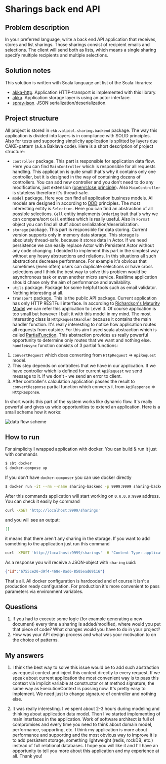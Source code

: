 # Sharings back end API

## Problem description

In your preferred language, write a back end API application that receives, stores and list sharings. Those sharings consist of recipient emails and
selections. The client will send both as lists, which means a single sharing specify multiple recipients and multiple selections.

## Solution notes
This solution is written with Scala language ant list of the Scala libraries:
* [akka-http](https://doc.akka.io/docs/akka-http/current/index.html). Application HTTP-transport is implemented with this library. 
* [akka](https://akka.io/). Application storage layer is using an actor interface.
* [spray-json](https://github.com/spray/spray-json). JSON serialization/deserialization.

## Project structure

All project is stored in `ekb.validol.sharing.backend` package. The way this application is divided into layers is in compliance with SOLID principles.
Also for tests and supporting simplicity application is splitted by layers due CAKE-pattern (a.k.a Baklava code). Here is a short
description of project structure:
* `controller` package. This part is responsible for application data flow. Here you can find `MainController` which is 
responsible for all requests handling. This application is quite small that's why it contains only one controller, but it
is designed in the way of containing dozens of controllers. You can add new controller and you don't need to do any modifications, just extension ([open/close principle](https://en.wikipedia.org/wiki/Open%E2%80%93closed_principle)).
Also `MainController` is stateless therefore it's thread-safe.
* `model` package. Here you can find all application business models. All models are designed in according to [DDD](https://en.wikipedia.org/wiki/Domain-driven_design) principles.
The most interesting entity is `Selection`. Here you can find an abstraction of all possible selections. `Cell` entity implements `Ordering` trait
that's why we can compare/sort `Cell` entities which is really useful. Also in `Format` object you can find all stuff about serialization/deserialization.
* `storage` package. This part is responsible for data storing. Current version supports only in memory data storage. This storage is absolutely thread-safe, because it 
stores data in Actor. If we need persistence we can easily replace Actor with Persistent Actor without any code changing. I decided to implement 
this part in the simplest way without any heavy abstractions and relations. In this situations all such abstractions decrease performance. For example it's 
obvious that sometimes (even often) users can duplicate selections or have cross selections and I think the best way to solve this problem would be 
asynchronous task or even another micro service. Realtime application should chase only the aim of performance and availability.
* `utils` package. Package for some helpful tools such as email validator. Nothing interesting at all.
* `transport` package. This is the public API package. Current application has only HTTP RESTFull interface. In according to 
[Richardson's Maturity Model](https://martinfowler.com/articles/richardsonMaturityModel.html) we can refer this application to Level 3. Of course application is
too small but  however I built it with this model in my mind. The most interesting class is `HttpRequestHandler` because it contains the main handler function. 
It's really interesting to notice how application routes all requests from outside. For this aim I used scala abstraction which is called [PartialFunction](https://www.scala-lang.org/api/2.12.8/scala/PartialFunction.html).
This abstraction provides us really powerful opportunity to determine only routes that we want and nothing else. `handleAsync` function consists of 3 partial functions:

1. `convertRequest` which does converting from `HttpRequest` => `ApiRequest` model.
2. This step depends on controllers that we have in our application. If we have controller which is defined for current `ApiRequest` we send message to it.
If we don't - we send an error to client.
3. After controller's calculation application passes the result to `convertResponse` partial function which converts it from `ApiResponse` => `HttpResponse`.

In short words this part of the system works like dynamic flow. It's really powerful and gives us wide opportunities to extend an application. Here is a small scheme how it works:

![data flow scheme](https://ucd15f5defe2f2fe4c2f8387581a.previews.dropboxusercontent.com/p/thumb/AAeDNw25D4o3iz_-Bly_q2YgJjMhBnSB9UnfQwqke00W6x2QPnuduzsT6t8ZgUS38hhimMS8dIjY74OWcCIHyfK6F-0MwrTouTBgNHVBCmTbd6mQyb0SAT12QpepNNZe0K6kKXy9D_P4atKLmjTWRRRJMLg73dPD50aC-buHJjsfITMdEghO7OE60Szi8Vx79e5Onv54lL_Un32PNhqeiZh-oQzLmHUZk-XGLkPZ17Srvj05G6JiA_7B2isZHIWPUKBHOtBG-Ira9JY1cZAhqkPKGhyHaxi5dqWDpst_6Y_ew2FxeFq64ZEaSqPeWjKQiEzOdDUwqigK1wgVgYe_9X8npPO_wY6fOtWjX_zHeyunrG3PD0exqSAKixTMXhPVDjc/p.png?fv_content=true&size_mode=5)

## How to run
For simplicity I wrapped application with docker. You can build & run it just with commands
```bash
$ sbt docker
$ docker-compose up
```
If you don't have `docker-composer` you can use docker directly
```bash
$ docker run -it --rm --name sharing-backend -p 9999:9999 sharing-backend/sharing-backend
```
After this commands application will start working on `0.0.0.0:9999` address. You can check it easily by command
```bash
curl -XGET 'http://localhost:9999/sharings'
```
and you will see an output:
```json
[]
```
it means that there aren't any sharing in the storage.
If you want to add something to the application just run this command
```bash
curl -XPOST 'http://localhost:9999/sharings' -H "Content-Type: application/json" -d '{"users":["foo@bar.com","example@gmail.com"],"selections":["HRReport!A1","Actuals!B1:B100","Assumptions","Dashboard!C1:C4"]}
```
As a response you will receive a JSON-object with `sharing` uuid:
```json
{"id":"6755ce20-d9f4-468e-8ad6-8505ead69116"}
```
That's all.
All docker configuration is hardcoded and of course it isn't a production ready configuration. 
For production it's more convenient to pass parameters via environment variables.
  
## Questions

1. If you had to execute some logic (for example generating a new document) every time a sharing is added/modified, where would you
   put that piece of code? What changes would you have to do in your project?
2. How was your API design process and what was your motivation to on the choice of patterns.

## My answers

1. I think the best way to solve this issue would be to add such abstraction as request context and inject this context directly to every request. If we speak about current application
the most convenient way is to pass this context via implicit variable at constructor or at method signature, the same way as ExecutionContext is passing now. It's pretty easy to implement. 
We need just to change signature of controller and nothing else.

2. It was really interesting. I've spent about 2-3 hours during modeling and thinking about application data model. 
Then I've started implementing of main interfaces in the application. Work of software architect is full of compromises and 
every time you need to think about domain model, performance, supporting, etc. I think my application is more about performance and supporting and 
the most obvious way to improve it is to add persistent storage, something lightweight (redis, rockDB, etc.) instead of full relational databases. 
I hope you will like it and I'll have an opportunity to tell you more about this application and my experience at all. Thank you!         



  

